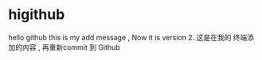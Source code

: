 # higithub
hello github
this is my add message , Now it is version 2.
这是在我的 终端添加的内容 , 再重新commit 到 Github
